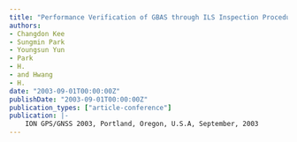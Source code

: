 ```yaml
---
title: "Performance Verification of GBAS through ILS Inspection Procedure"
authors:
- Changdon Kee
- Sungmin Park
- Youngsun Yun
- Park
- H.
- and Hwang
- H.
date: "2003-09-01T00:00:00Z"
publishDate: "2003-09-01T00:00:00Z"
publication_types: ["article-conference"]
publication: |-
    ION GPS/GNSS 2003, Portland, Oregon, U.S.A, September, 2003
---
```

